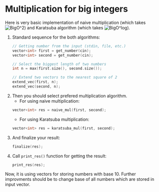 # Multiplication for big integers

Here is very basic implementation of naive multiplication (which takes ![BigO^2](https://upload.wikimedia.org/math/d/d/d/ddd68bd29c2494cbe63f203a70e544e3.png))
and Karatsuba algorithm (which takes ![BigO^log](https://upload.wikimedia.org/math/a/f/0/af0bdd77b22562e62e5ba2233558d7bd.png)).

1. Standard sequence for the both algorithms:
    ```C++
    // Getting number from the input (stdin, file, etc.)
    vector<int> first = get_number(cin);
    vector<int> second = get_number(cin);

    // Select the biggest length of two numbers
    int n = max(first.size(), second.size());

    // Extend two vectors to the nearest square of 2
    extend_vec(first, n);
    extend_vec(second, n);   
    ```
2. Then you should select prefered multiplication algorithm.
    - For using naive multiplication:
    ```C++
    vector<int> res = naive_mul(first, second);
    ```
    - For using Karatsuba multiplication:
    ```C++
    vector<int> res = karatsuba_mul(first, second);
    ```
3. And finalize your result:
    ```C++
    finalize(res);
    ```
4. Call ```print_res()``` function for getting the result:
    ```C++
    print_res(res);
    ```

Now, it is using vectors for storing numbers with base 10. Further improvments should be
to change base of all numbers which are stored in input vector.

